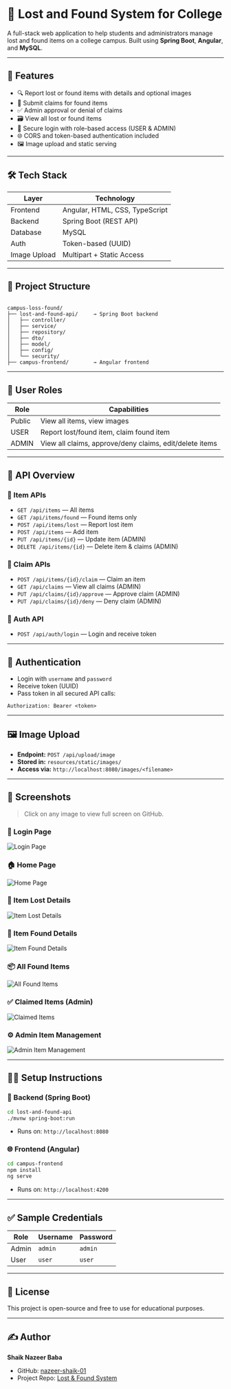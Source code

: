 # 🎒 Lost and Found System for College

A full-stack web application to help students and administrators manage lost and found items on a college campus. Built using **Spring Boot**, **Angular**, and **MySQL**.

---

## 🚀 Features

* 🔍 Report lost or found items with details and optional images  
* 🧾 Submit claims for found items  
* ✅ Admin approval or denial of claims  
* 🗃️ View all lost or found items  
* 🔐 Secure login with role-based access (USER & ADMIN)  
* 🌐 CORS and token-based authentication included  
* 🖼️ Image upload and static serving  

---

## 🛠️ Tech Stack

| Layer        | Technology                     |
| ------------ | ------------------------------ |
| Frontend     | Angular, HTML, CSS, TypeScript |
| Backend      | Spring Boot (REST API)         |
| Database     | MySQL                          |
| Auth         | Token-based (UUID)             |
| Image Upload | Multipart + Static Access      |

---

## 📁 Project Structure

```

campus-loss-found/
├── lost-and-found-api/     → Spring Boot backend
│   ├── controller/
│   ├── service/
│   ├── repository/
│   ├── dto/
│   ├── model/
│   ├── config/
│   └── security/
├── campus-frontend/        → Angular frontend

````

---

## 👤 User Roles

| Role   | Capabilities                                            |
| ------ | ------------------------------------------------------- |
| Public | View all items, view images                             |
| USER   | Report lost/found item, claim found item                |
| ADMIN  | View all claims, approve/deny claims, edit/delete items |

---

## 🧪 API Overview

### 🔹 Item APIs

* `GET /api/items` — All items  
* `GET /api/items/found` — Found items only  
* `POST /api/items/lost` — Report lost item  
* `POST /api/items` — Add item  
* `PUT /api/items/{id}` — Update item (ADMIN)  
* `DELETE /api/items/{id}` — Delete item & claims (ADMIN)  

### 🔹 Claim APIs

* `POST /api/items/{id}/claim` — Claim an item  
* `GET /api/claims` — View all claims (ADMIN)  
* `PUT /api/claims/{id}/approve` — Approve claim (ADMIN)  
* `PUT /api/claims/{id}/deny` — Deny claim (ADMIN)  

### 🔹 Auth API

* `POST /api/auth/login` — Login and receive token  

---

## 🔐 Authentication

* Login with `username` and `password`  
* Receive token (UUID)  
* Pass token in all secured API calls:

```http
Authorization: Bearer <token>
````

---

## 🖼️ Image Upload

* **Endpoint:** `POST /api/upload/image`
* **Stored in:** `resources/static/images/`
* **Access via:** `http://localhost:8080/images/<filename>`

---

## 📸 Screenshots

> Click on any image to view full screen on GitHub.

### 🔐 Login Page

![Login Page](https://github.com/nazeer-shaik-01/Lost-and-Found-System-for-College/blob/main/Login-Page.png?raw=true)

### 🏠 Home Page

![Home Page](https://github.com/nazeer-shaik-01/Lost-and-Found-System-for-College/blob/main/Home%20Page.png?raw=true)

### 🧾 Item Lost Details

![Item Lost Details](https://github.com/nazeer-shaik-01/Lost-and-Found-System-for-College/blob/main/Item%20Lost%20Details.png?raw=true)

### 🧳 Item Found Details

![Item Found Details](https://github.com/nazeer-shaik-01/Lost-and-Found-System-for-College/blob/main/Item%20Found%20Details.png?raw=true)

### 📦 All Found Items

![All Found Items](https://github.com/nazeer-shaik-01/Lost-and-Found-System-for-College/blob/main/All%20Found%20Items.png?raw=true)

### ✅ Claimed Items (Admin)

![Claimed Items](https://github.com/nazeer-shaik-01/Lost-and-Found-System-for-College/blob/main/Claimed%20Items.png?raw=true)

### ⚙️ Admin Item Management

![Admin Item Management](https://github.com/nazeer-shaik-01/Lost-and-Found-System-for-College/blob/main/Admin%20Item%20Management.png?raw=true)

---

## 🧑‍💻 Setup Instructions

### 🔧 Backend (Spring Boot)

```bash
cd lost-and-found-api
./mvnw spring-boot:run
```

* Runs on: `http://localhost:8080`

### 🌐 Frontend (Angular)

```bash
cd campus-frontend
npm install
ng serve
```

* Runs on: `http://localhost:4200`

---

## ✅ Sample Credentials

| Role  | Username | Password |
| ----- | -------- | -------- |
| Admin | `admin`  | `admin`  |
| User  | `user`   | `user`   |

---

## 📜 License

This project is open-source and free to use for educational purposes.

---

## ✍️ Author

**Shaik Nazeer Baba**

* GitHub: [nazeer-shaik-01](https://github.com/nazeer-shaik-01)
* Project Repo: [Lost & Found System](https://github.com/nazeer-shaik-01/Lost-and-Found-System-for-College)

